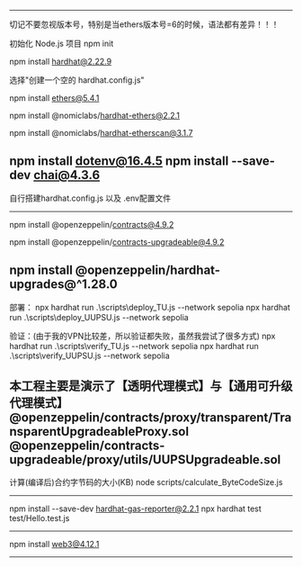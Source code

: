 
----------------------------------------------------------------------------------------------------
切记不要忽视版本号，特别是当ethers版本号=6的时候，语法都有差异！！！

初始化 Node.js 项目
npm init

npm install hardhat@2.22.9

选择"创建一个空的 hardhat.config.js"

npm install ethers@5.4.1

npm install @nomiclabs/hardhat-ethers@2.2.1

npm install @nomiclabs/hardhat-etherscan@3.1.7

npm install dotenv@16.4.5
npm install --save-dev chai@4.3.6
----------------------------------------------------------------------------------------------------

自行搭建hardhat.config.js 以及 .env配置文件

----------------------------------------------------------------------------------------------------
npm install @openzeppelin/contracts@4.9.2

npm install @openzeppelin/contracts-upgradeable@4.9.2

npm install @openzeppelin/hardhat-upgrades@^1.28.0
----------------------------------------------------------------------------------------------------

部署：
npx hardhat run .\scripts\deploy_TU.js --network sepolia
npx hardhat run .\scripts\deploy_UUPSU.js --network sepolia

验证：(由于我的VPN比较差，所以验证都失败，虽然我尝试了很多方式)
npx hardhat run .\scripts\verify_TU.js --network sepolia
npx hardhat run .\scripts\verify_UUPSU.js --network sepolia

本工程主要是演示了【透明代理模式】与【通用可升级代理模式】
@openzeppelin/contracts/proxy/transparent/TransparentUpgradeableProxy.sol
@openzeppelin/contracts-upgradeable/proxy/utils/UUPSUpgradeable.sol
----------------------------------------------------------------------------------------------------

计算(编译后)合约字节码的大小(KB)
node scripts/calculate_ByteCodeSize.js

----------------------------------------------------------------------------------------------------

npm install --save-dev hardhat-gas-reporter@2.2.1
npx hardhat test test/Hello.test.js

----------------------------------------------------------------------------------------------------

npm install web3@4.12.1

----------------------------------------------------------------------------------------------------



